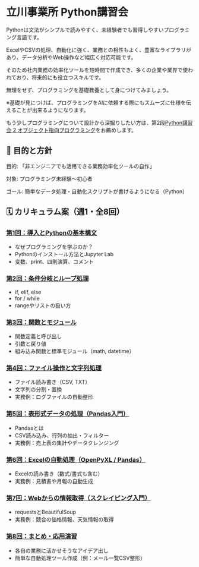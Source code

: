 # 立川事業所 Python講習会

Pythonは文法がシンプルで読みやすく、未経験者でも習得しやすいプログラミング言語です。

ExcelやCSVの処理、自動化に強く、業務との相性もよく、豊富なライブラリがあり、データ分析やWeb操作など幅広く対応可能です。

そのため社内業務の効率化ツールを短時間で作成でき、多くの企業や業界で使われており、将来的にも役立つスキルです。

無理をせず、プログラミングを基礎教養として身につけてみましょう。

※基礎が見につけば、プログラミングをAIに依頼する際にもスムーズに仕様を伝えることが出来るようになります。

もう少しプログラミングについて設計から深掘りしたい方は、第2段[Python講習会 2 オブジェクト指向プログラミング](https://github.com/kato-works/python_school_02)をお薦めします。

## 🎯 目的と方針

目的: 「非エンジニアでも活用できる業務効率化ツールの自作」

対象: プログラミング未経験～初心者

ゴール: 簡単なデータ処理・自動化スクリプトが書けるようになる（Python）

## 🗓 カリキュラム案（週1・全8回）

### [第1回：導入とPythonの基本構文](docs/session01.md)

- なぜプログラミングを学ぶのか？
- Pythonのインストール方法とJupyter Lab
- 変数、print、四則演算、コメント

### [第2回：条件分岐とループ処理](docs/session02.md)

- if, elif, else
- for / while
- rangeやリストの扱い方

### [第3回：関数とモジュール](docs/session03.md)

- 関数定義と呼び出し
- 引数と戻り値
- 組み込み関数と標準モジュール（math, datetime）

### [第4回：ファイル操作と文字列処理](docs/session04.md)

- ファイル読み書き（CSV, TXT）
- 文字列の分割・置換
- 実務例：ログファイルの自動整形

### [第5回：表形式データの処理（Pandas入門）](docs/session05.md)

- Pandasとは
- CSV読み込み、行列の抽出・フィルター
- 実務例：売上表の集計やデータクレンジング

### [第6回：Excelの自動処理（OpenPyXL / Pandas）](docs/session06.md)

- Excelの読み書き（数式/書式も含む）
- 実務例：見積書や月報の自動生成

### [第7回：Webからの情報取得（スクレイピング入門）](docs/session07.md)

- requestsとBeautifulSoup
- 実務例：競合の価格情報、天気情報の取得

### [第8回：まとめ・応用演習](docs/session08.md)

- 各自の業務に活かせそうなアイデア出し
- 簡単な自動処理ツール作成（例：メール一覧CSV整形）
